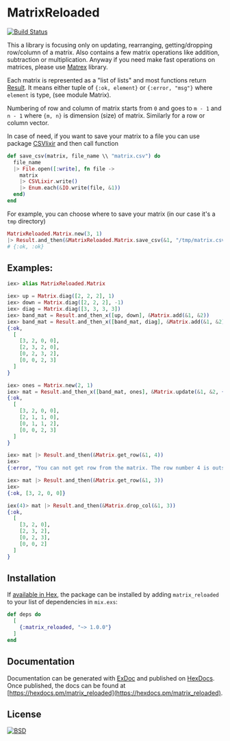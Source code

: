 # MatrixReloaded
[![Build Status](https://semaphoreci.com/api/v1/s-m-i-t-a/matrix_reloaded/branches/master/badge.svg)](https://semaphoreci.com/s-m-i-t-a/matrix_reloaded)


This a library is focusing only on updating, rearranging, getting/dropping
row/column of a matrix. Also contains a few matrix operations like addition,
subtraction or multiplication. Anyway if you need make fast operations on
matrices, please use [Matrex](https://hexdocs.pm/matrex/Matrex.html) library.

Each matrix is represented as a "list of lists" and most functions return
[Result](https://hexdocs.pm/result/api-reference.html). It means either tuple
of `{:ok, element}` or `{:error, "msg"}` where `element` is type,
(see module Matrix).

Numbering of row and column of matrix starts from `0` and goes to `m - 1`
and `n - 1` where `{m, n}` is dimension (size) of matrix. Similarly for
a row or column vector.

In case of need, if you want to save your matrix to a file you can use package [CSVlixir](https://hexdocs.pm/csvlixir/api-reference.html) and then call function

```elixir
def save_csv(matrix, file_name \\ "matrix.csv") do
  file_name
  |> File.open([:write], fn file ->
    matrix
    |> CSVLixir.write()
    |> Enum.each(&IO.write(file, &1))
  end)
end
```

For example, you can choose where to save your matrix (in our case it's a `tmp` directory)
```elixir
MatrixReloaded.Matrix.new(3, 1)
|> Result.and_then(&MatrixReloaded.Matrix.save_csv(&1, "/tmp/matrix.csv"))
# {:ok, :ok}
```


  ## Examples:
```elixir
iex> alias MatrixReloaded.Matrix

iex> up = Matrix.diag([2, 2, 2], 1)
iex> down = Matrix.diag([2, 2, 2], -1)
iex> diag = Matrix.diag([3, 3, 3, 3])
iex> band_mat = Result.and_then_x([up, down], &Matrix.add(&1, &2))
iex> band_mat = Result.and_then_x([band_mat, diag], &Matrix.add(&1, &2))
{:ok,
  [
    [3, 2, 0, 0],
    [2, 3, 2, 0],
    [0, 2, 3, 2],
    [0, 0, 2, 3]
  ]
}

iex> ones = Matrix.new(2, 1)
iex> mat = Result.and_then_x([band_mat, ones], &Matrix.update(&1, &2, {1, 1}))
{:ok,
  [
    [3, 2, 0, 0],
    [2, 1, 1, 0],
    [0, 1, 1, 2],
    [0, 0, 2, 3]
  ]
}

iex> mat |> Result.and_then(&Matrix.get_row(&1, 4))
iex>
{:error, "You can not get row from the matrix. The row number 4 is outside of matrix!"}

iex> mat |> Result.and_then(&Matrix.get_row(&1, 3))
iex>
{:ok, [3, 2, 0, 0]}

iex(4)> mat |> Result.and_then(&Matrix.drop_col(&1, 3))
{:ok,
  [
    [3, 2, 0],
    [2, 3, 2],
    [0, 2, 3],
    [0, 0, 2]
  ]
}
```


## Installation

If [available in Hex](https://hex.pm/docs/publish), the package can be installed
by adding `matrix_reloaded` to your list of dependencies in `mix.exs`:

```elixir
def deps do
  [
    {:matrix_reloaded, "~> 1.0.0"}
  ]
end
```

## Documentation

Documentation can be generated with [ExDoc](https://github.com/elixir-lang/ex_doc)
and published on [HexDocs](https://hexdocs.pm). Once published, the docs can
be found at [https://hexdocs.pm/matrix_reloaded](https://hexdocs.pm/matrix_reloaded).


## License
[![BSD](https://img.shields.io/badge/license-BSD-blue.svg)](LICENSE)
